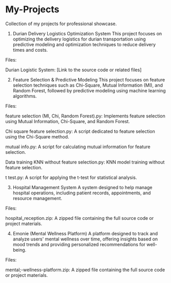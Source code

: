 # My-Projects
Collection of my projects for professional showcase.

1. Durian Delivery Logistics Optimization System
This project focuses on optimizing the delivery logistics for durian transportation using predictive modeling and optimization techniques to reduce delivery times and costs.

Files:

Durian Logistic System: [Link to the source code or related files]

2. Feature Selection & Predictive Modeling
This project focuses on feature selection techniques such as Chi-Square, Mutual Information (MI), and Random Forest, followed by predictive modeling using machine learning algorithms.

Files:

feature selection (MI, Chi, Random Forest).py: Implements feature selection using Mutual Information, Chi-Square, and Random Forest.

Chi square feature selection.py: A script dedicated to feature selection using the Chi-Square method.

mutual info.py: A script for calculating mutual information for feature selection.

Data training KNN without feature selection.py: KNN model training without feature selection.

t test.py: A script for applying the t-test for statistical analysis.

3. Hospital Management System
A system designed to help manage hospital operations, including patient records, appointments, and resource management.

Files:

hospital_reception.zip: A zipped file containing the full source code or project materials.

4. Emonie (Mental Wellness Platform)
A platform designed to track and analyze users' mental wellness over time, offering insights based on mood trends and providing personalized recommendations for well-being.

Files:

mental;-wellness-platform.zip: A zipped file containing the full source code or project materials.

